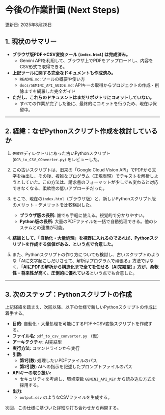 # 今後の作業計画 (Next Steps)

更新日: 2025年8月28日

## 1. 現状のサマリー

- **ブラウザ版PDF→CSV変換ツール (`index.html`) は完成済み。**
  - Gemini APIを利用して、ブラウザ上でPDFをアップロードし、内容をCSV形式で取得できる。
- **上記ツールに関する完全なドキュメントも作成済み。**
  - `README.md`: ツールの概要や使い方
  - `docs/GEMINI_API_GUIDE.md`: APIキーの取得からプロジェクトの作成・削除までを網羅した完全ガイド
- **ただし、これらのドキュメントはまだリポジトリにコミットしていない。**
  - すべての作業が完了した後に、最終的にコミットを行うため、現在は保留中。

---

## 2. 経緯：なぜPythonスクリプト作成を検討しているか

1.  `失敗作`ディレクトリにあった古いPythonスクリプト (`OCR_to_CSV_COnverter.py`) をレビューした。
2.  この古いスクリプトは、旧来の「Google Cloud Vision API」でPDFから文字を抽出し、その後、複雑なプログラム（正規表現）でテキストを解析しようとしていた。この方法は、請求書のフォーマットが少しでも変わると対応できなくなる、柔軟性の低いアプローチだった。
3.  そこで、現在の`index.html`（ブラウザ版）と、新しいPythonスクリプト版のメリット・デメリットを比較検討した。

    - **ブラウザ版の長所:** 誰でも手軽に使える。視覚的で分かりやすい。
    - **Python版の長所:** 大量のPDFファイルを一括で自動処理できる。他のシステムとの連携が可能。

4.  **結論として、「自動化・大量処理」を視野に入れるのであれば、Pythonスクリプトを作成する価値がある、という点で合意した。**

5.  また、Pythonスクリプトの作り方についても検討し、古いスクリプトのような「AIに文字起こしだけさせて、解析はプログラムで頑張る」方法ではなく、**「AIにPDFの解析から構造化まで全てを任せる（AI完結型）」方が、柔軟性・将来性が高く、圧倒的に優れている**という点でも合意した。

---

## 3. 次のステップ：Pythonスクリプトの作成

上記経緯を踏まえ、次回以降、以下の仕様で新しいPythonスクリプトの作成に着手する。

- **目的:** 自動化・大量処理を可能にするPDF→CSV変換スクリプトを作成する。
- **ファイル名:** `pdf_to_csv_converter.py` （仮）
- **アーキテクチャ:** AI完結型
- **実行方法:** コマンドラインから実行
- **引数:**
  - **第1引数:** 処理したいPDFファイルのパス
  - **第2引数:** AIへの指示を記述したプロンプトファイルのパス
- **APIキーの取り扱い:**
  - セキュリティを考慮し、環境変数 `GEMINI_API_KEY` から読み込む方式を採用する。
- **出力:**
  - `output.csv` のようなCSVファイルを生成する。

次回、この仕様に基づいた詳細な打ち合わせから再開する。
